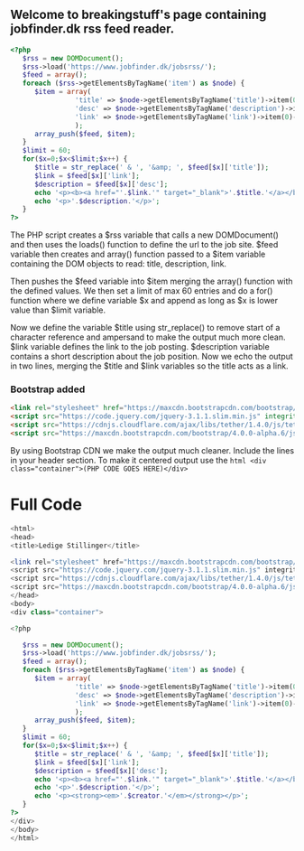 ## Welcome to breakingstuff's page containing jobfinder.dk rss feed reader.

```php
<?php
   $rss = new DOMDocument();
   $rss->load('https://www.jobfinder.dk/jobsrss/');
   $feed = array();
   foreach ($rss->getElementsByTagName('item') as $node) {
      $item = array(
                'title' => $node->getElementsByTagName('title')->item(0)->nodeValue,
                'desc' => $node->getElementsByTagName('description')->item(0)->nodeValue,
                'link' => $node->getElementsByTagName('link')->item(0)->nodeValue,
                );
      array_push($feed, $item);
   }
   $limit = 60;
   for($x=0;$x<$limit;$x++) {
      $title = str_replace(' & ', '&amp; ', $feed[$x]['title']);
      $link = $feed[$x]['link'];
      $description = $feed[$x]['desc'];
      echo '<p><b><a href="'.$link.'" target="_blank">'.$title.'</a></b></p>';
      echo '<p>'.$description.'</p>';
   }
?>
```
The PHP script creates a $rss variable that calls a new DOMDocument() and then uses the loads() function to define the url to the job site. $feed variable then creates and array() function passed to a $item variable containing the DOM objects to read: title, description, link. 

Then pushes the $feed variable into $item merging the array() function with the defined values. We then set a limit of max 60 entries and do a for() function where we define variable $x and append as long as $x is lower value than $limit variable. 

Now we define the variable $title using str_replace() to remove start of a character reference and ampersand to make the output much more clean. $link variable defines the link to the job posting. $description variable contains a short description about the job position. Now we echo the output in two lines, merging the $title and $link variables so the title acts as a link. 

### Bootstrap added

```html
<link rel="stylesheet" href="https://maxcdn.bootstrapcdn.com/bootstrap/4.0.0-alpha.6/css/bootstrap.min.css" integrity="sha384-rwoIResjU2yc3z8GV/NPeZWAv56rSmLldC3R/AZzGRnGxQQKnKkoFVhFQhNUwEyJ" crossorigin="anonymous">
<script src="https://code.jquery.com/jquery-3.1.1.slim.min.js" integrity="sha384-A7FZj7v+d/sdmMqp/nOQwliLvUsJfDHW+k9Omg/a/EheAdgtzNs3hpfag6Ed950n" crossorigin="anonymous"></script>
<script src="https://cdnjs.cloudflare.com/ajax/libs/tether/1.4.0/js/tether.min.js" integrity="sha384-DztdAPBWPRXSA/3eYEEUWrWCy7G5KFbe8fFjk5JAIxUYHKkDx6Qin1DkWx51bBrb" crossorigin="anonymous"></script>
<script src="https://maxcdn.bootstrapcdn.com/bootstrap/4.0.0-alpha.6/js/bootstrap.min.js" integrity="sha384-vBWWzlZJ8ea9aCX4pEW3rVHjgjt7zpkNpZk+02D9phzyeVkE+jo0ieGizqPLForn" crossorigin="anonymous"></script>
```
By using Bootstrap CDN we make the output much cleaner. Include the lines in your header section.
To make it centered output use the ```html <div class="container">(PHP CODE GOES HERE)</div>```

# Full Code
```php
<html>
<head>
<title>Ledige Stillinger</title>

<link rel="stylesheet" href="https://maxcdn.bootstrapcdn.com/bootstrap/4.0.0-alpha.6/css/bootstrap.min.css" integrity="sha384-rwoIResjU2yc3z8GV/NPeZWAv56rSmLldC3R/AZzGRnGxQQKnKkoFVhFQhNUwEyJ" crossorigin="anonymous">
<script src="https://code.jquery.com/jquery-3.1.1.slim.min.js" integrity="sha384-A7FZj7v+d/sdmMqp/nOQwliLvUsJfDHW+k9Omg/a/EheAdgtzNs3hpfag6Ed950n" crossorigin="anonymous"></script>
<script src="https://cdnjs.cloudflare.com/ajax/libs/tether/1.4.0/js/tether.min.js" integrity="sha384-DztdAPBWPRXSA/3eYEEUWrWCy7G5KFbe8fFjk5JAIxUYHKkDx6Qin1DkWx51bBrb" crossorigin="anonymous"></script>
<script src="https://maxcdn.bootstrapcdn.com/bootstrap/4.0.0-alpha.6/js/bootstrap.min.js" integrity="sha384-vBWWzlZJ8ea9aCX4pEW3rVHjgjt7zpkNpZk+02D9phzyeVkE+jo0ieGizqPLForn" crossorigin="anonymous"></script>
</head>
<body>
<div class="container">

<?php

   $rss = new DOMDocument();
   $rss->load('https://www.jobfinder.dk/jobsrss/');
   $feed = array();
   foreach ($rss->getElementsByTagName('item') as $node) {
      $item = array(
                'title' => $node->getElementsByTagName('title')->item(0)->nodeValue,
                'desc' => $node->getElementsByTagName('description')->item(0)->nodeValue,
                'link' => $node->getElementsByTagName('link')->item(0)->nodeValue,
                );
      array_push($feed, $item);
   }
   $limit = 60;
   for($x=0;$x<$limit;$x++) {
      $title = str_replace(' & ', '&amp; ', $feed[$x]['title']);
      $link = $feed[$x]['link'];
      $description = $feed[$x]['desc'];
      echo '<p><b><a href="'.$link.'" target="_blank">'.$title.'</a></b></p>';
      echo '<p>'.$description.'</p>';
      echo '<p><strong><em>'.$creator.'</em></strong></p>';
   }
?>
</div>
</body>
</html>
```
